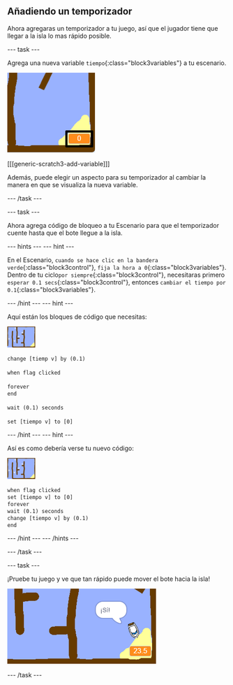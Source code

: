 ## Añadiendo un temporizador

Ahora agregaras un temporizador a tu juego, así que el jugador tiene que llegar a la isla lo mas rápido posible.

--- task ---

Agrega una nueva variable `tiempo`{:class="block3variables"} a tu escenario.

![captura de pantalla](images/boat-variable-annotated.png)

[[[generic-scratch3-add-variable]]]

Además, puede elegir un aspecto para su temporizador al cambiar la manera en que se visualiza la nueva variable.

--- /task ---

--- task ---

Ahora agrega código de bloqueo a tu Escenario para que el temporizador cuente hasta que el bote llegue a la isla.

--- hints --- --- hint ---

En el Escenario, `cuando se hace clic en la bandera verde`{:class="block3control"}, `fija la hora a 0`{:class="block3variables"}. Dentro de tu ciclo`por siempre`{:class="block3control"}, necesitaras primero `esperar 0.1 secs`{:class="block3control"}, entonces `cambiar el tiempo por 0.1`{:class="block3variables"}.

--- /hint --- --- hint ---

Aquí están los bloques de código que necesitas:

![escenario](images/stage.png)

```blocks3
change [tiemp v] by (0.1)

when flag clicked

forever
end

wait (0.1) seconds

set [tiempo v] to [0]
```

--- /hint --- --- hint ---

Así es como debería verse tu nuevo código:

![escenario](images/stage.png)

```blocks3
when flag clicked
set [tiempo v] to [0]
forever
wait (0.1) seconds
change [tiempo v] by (0.1)
end
```

--- /hint --- --- /hints ---

--- /task ---

--- task ---

¡Pruebe tu juego y ve que tan rápido puede mover el bote hacia la isla!

![captura de pantalla](images/boat-variable-test.png)

--- /task ---